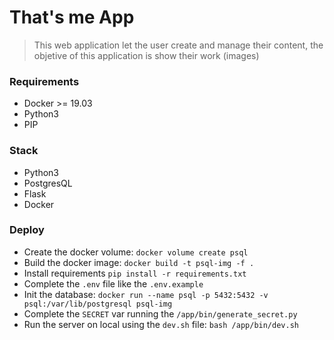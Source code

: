 # That's me App
> This web application let the user create and manage their content, the objetive of this application is show their work (images)

### Requirements
- Docker >= 19.03
- Python3
- PIP
### Stack 
- Python3
- PostgresQL
- Flask
- Docker
### Deploy
- Create the docker volume: `docker volume create psql`
- Build the docker image: `docker build -t psql-img -f .`
- Install requirements `pip install -r requirements.txt`
- Complete the `.env` file like the `.env.example`
- Init the database: `docker run --name psql -p 5432:5432 -v psql:/var/lib/postgresql psql-img`
- Complete the `SECRET` var running the `/app/bin/generate_secret.py`
- Run the server on local using the `dev.sh` file: `bash /app/bin/dev.sh`
